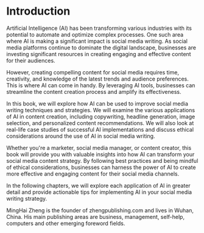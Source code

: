 # Introduction

Artificial Intelligence (AI) has been transforming various industries with its potential to automate and optimize complex processes. One such area where AI is making a significant impact is social media writing. As social media platforms continue to dominate the digital landscape, businesses are investing significant resources in creating engaging and effective content for their audiences.

However, creating compelling content for social media requires time, creativity, and knowledge of the latest trends and audience preferences. This is where AI can come in handy. By leveraging AI tools, businesses can streamline the content creation process and amplify its effectiveness.

In this book, we will explore how AI can be used to improve social media writing techniques and strategies. We will examine the various applications of AI in content creation, including copywriting, headline generation, image selection, and personalized content recommendations. We will also look at real-life case studies of successful AI implementations and discuss ethical considerations around the use of AI in social media writing.

Whether you're a marketer, social media manager, or content creator, this book will provide you with valuable insights into how AI can transform your social media content strategy. By following best practices and being mindful of ethical considerations, businesses can harness the power of AI to create more effective and engaging content for their social media channels.

In the following chapters, we will explore each application of AI in greater detail and provide actionable tips for implementing AI in your social media writing strategy.

MingHai Zheng is the founder of zhengpublishing.com and lives in Wuhan, China. His main publishing areas are business, management, self-help, computers and other emerging foreword fields.
